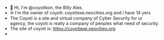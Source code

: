 - 👋 Hi, I'm @coyotikon, the Billy Alex.
- 🌐 I'm the owner of coyoti:  coyotiexe.neocities.org and i have 14 yers
- The Coyoti is a site and virtual company of Cyber Security for ur agency, the coyoti is really a company of peoples what need of security.
- The site of coyoti is:  https://coyotiexe.neocities.org
- 

<!---
coyotikon/coyotikon is a ✨ special ✨ repository because its `README.md` (this file) appears on your GitHub profile.
You can click the Preview link to take a look at your changes.
--->

